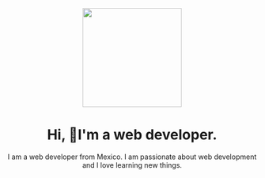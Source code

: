 
<div id="header" align="center">
    <img
        src="https://media.giphy.com/media/KEYMsj2LcXzfcTP5ii/giphy.gif"
        width="200"
    />
    <h1>Hi, 👋I'm a web developer.</h1>
    <p>
        I am a web developer from Mexico. I am passionate about web development
        and I love learning new things.
    </p>
</div>
<div id="header" align="center">
    <a href="https://twitter.com/mael089">
        <img
            src="https://img.shields.io/twitter/follow/@mael089?color=purple&label=sigueme&logo=twitter&logoColor=blue&style=for-the-badge"
            alt=""
        />
    </a>
</div>

